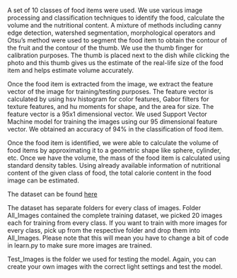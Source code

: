 A set of 10 classes of food items were used. We use various image processing and classification techniques to identify the food, calculate the volume and the nutritional content. A mixture of methods including canny edge detection, watershed segmentation, morphological operators and Otsu’s method were used to segment the food item to obtain the contour of the fruit and the contour of the thumb. We use the thumb finger for calibration purposes. The thumb is placed next to the dish while clicking the photo and this thumb gives us the estimate of the real-life size of the food item and helps estimate volume accurately.

Once the food item is extracted from the image, we extract the feature vector of the image for training/testing purposes. The feature vector is calculated by using hsv histogram for color features, Gabor filters for texture features, and hu moments for shape, and the area for size. The feature vector is a 95x1 dimensional vector. We used Support Vector Machine model for training the images using our 95 dimensional feature vector. We obtained an accuracy of 94% in the classification of food item.

Once the food item is identified, we were able to calculate the volume of food items by approximating it to a geometric shape like sphere, cylinder, etc. Once we have the volume, the mass of the food item is calculated using standard density tables. Using already available information of nutritional content of the given class of food, the total calorie content in the food image can be estimated.

The dataset can be found [here]([https://pages.github.com/](https://www.dropbox.com/scl/fi/pzcrc0lfyifyxsub0w5lv/CalorieEstimationDataset.zip?rlkey=oolturrb1tk1umoi86lrg0kka&st=rwsmgs54&dl=0)) 

The dataset has separate folders for every class of images. Folder All_Images contained the complete training dataset, we picked 20 images each for training from every class. If you want to train with more images for every class, pick up from the respective folder and drop them into All_Images. Please note that this will mean you have to change a bit of code in learn.py to make sure more images are trained.

Test_Images is the folder we used for testing the model. Again, you can create your own images with the correct light settings and test the model.
